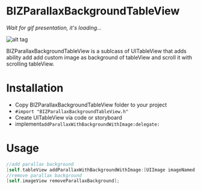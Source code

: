 # BIZParallaxBackgroundTableView

*Wait for gif presentation, it's loading...*

![alt tag](https://github.com/bizibizi/BIZTableViewParallaxBackground/blob/master/presentation.gif)


BIZParallaxBackgroundTableView is a sublcass of UITableView that adds ability add add custom image as background of tableView and scroll it with scrolling tableView.

# Installation

 - Copy BIZParallaxBackgroundTableView folder to your project 
 - ```#import "BIZParallaxBackgroundTableView.h"```
 - Create UITableView via code or storyboard
 - implement```addParallaxWithBackgroundWithImage:delegate:```

# Usage

```objective-c
//add parallax background 
[self.tableView addParallaxWithBackgroundWithImage:[UIImage imageNamed:@"image.jpg"] delegate:self];
//remove parallax background 
[self.imageView removeParallaxBackground];
```
